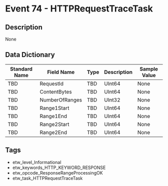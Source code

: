 # Event 74 - HTTPRequestTraceTask

## Description
None

## Data Dictionary
|Standard Name|Field Name|Type|Description|Sample Value|
|---|---|---|---|---|
|TBD|RequestId|TBD|UInt64|None|None|
|TBD|ContentBytes|TBD|UInt64|None|None|
|TBD|NumberOfRanges|TBD|UInt32|None|None|
|TBD|Range1Start|TBD|UInt64|None|None|
|TBD|Range1End|TBD|UInt64|None|None|
|TBD|Range2Start|TBD|UInt64|None|None|
|TBD|Range2End|TBD|UInt64|None|None|

## Tags
* etw_level_Informational
* etw_keywords_HTTP_KEYWORD_RESPONSE
* etw_opcode_ResponseRangeProcessingOK
* etw_task_HTTPRequestTraceTask